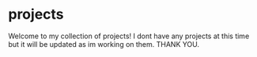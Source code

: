 # projects
Welcome to my collection of projects! I dont have any projects at this time but it will be updated as im working on them. THANK YOU.
